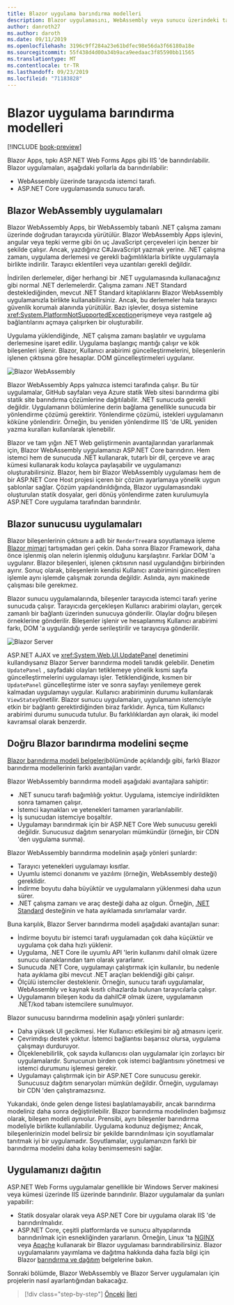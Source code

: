 ```yaml
---
title: Blazor uygulama barındırma modelleri
description: Blazor uygulamasını, WebAssembly veya sunucu üzerindeki tarayıcıya dahil olmak üzere barındırmak için farklı yollar öğrenin.
author: danroth27
ms.author: daroth
ms.date: 09/11/2019
ms.openlocfilehash: 3196c9ff284a23e61bdfec98e56da3f66180a18e
ms.sourcegitcommit: 55f438d4d00a34b9aca9eedaac3f85590bb11565
ms.translationtype: MT
ms.contentlocale: tr-TR
ms.lasthandoff: 09/23/2019
ms.locfileid: "71183828"
---
```

# <a name="blazor-app-hosting-models"></a>Blazor uygulama barındırma modelleri

[!INCLUDE [book-preview](../../../includes/book-preview.md)]

Blazor Apps, tıpkı ASP.NET Web Forms Apps gibi IIS 'de barındırılabilir. Blazor uygulamaları, aşağıdaki yollarla da barındırılabilir:

* WebAssembly üzerinde tarayıcıda istemci tarafı.
* ASP.NET Core uygulamasında sunucu tarafı. 

## <a name="blazor-webassembly-apps"></a>Blazor WebAssembly uygulamaları

Blazor WebAssembly Apps, bir WebAssembly tabanlı .NET çalışma zamanı üzerinde doğrudan tarayıcıda yürütülür. Blazor WebAssembly Apps işlevini, angular veya tepki verme gibi ön uç JavaScript çerçeveleri için benzer bir şekilde çalışır. Ancak, yazdığınız C#JavaScript yazmak yerine. .NET çalışma zamanı, uygulama derlemesi ve gerekli bağımlılıklarla birlikte uygulamayla birlikte indirilir. Tarayıcı eklentileri veya uzantıları gerekli değildir. 

İndirilen derlemeler, diğer herhangi bir .NET uygulamasında kullanacağınız gibi normal .NET derlemelerdir. Çalışma zamanı .NET Standard desteklediğinden, mevcut .NET Standard kitaplıklarını Blazor WebAssembly uygulamanızla birlikte kullanabilirsiniz. Ancak, bu derlemeler hala tarayıcı güvenlik korumalı alanında yürütülür. Bazı işlevler, dosya sistemine <xref:System.PlatformNotSupportedException>erişmeye veya rastgele ağ bağlantılarını açmaya çalışırken bir oluşturabilir. 

Uygulama yüklendiğinde, .NET çalışma zamanı başlatılır ve uygulama derlemesine işaret edilir. Uygulama başlangıç mantığı çalışır ve kök bileşenleri işlenir. Blazor, Kullanıcı arabirimi güncelleştirmelerini, bileşenlerin işlenen çıktısına göre hesaplar. DOM güncelleştirmeleri uygulanır.

![Blazor WebAssembly](media/hosting-models/blazor-webassembly.png)

Blazor WebAssembly Apps yalnızca istemci tarafında çalışır. Bu tür uygulamalar, GitHub sayfaları veya Azure statik Web sitesi barındırma gibi statik site barındırma çözümlerine dağıtılabilir. .NET sunucuda gerekli değildir. Uygulamanın bölümlerine derin bağlama genellikle sunucuda bir yönlendirme çözümü gerektirir. Yönlendirme çözümü, istekleri uygulamanın köküne yönlendirir. Örneğin, bu yeniden yönlendirme IIS 'de URL yeniden yazma kuralları kullanılarak işlenebilir.

Blazor ve tam yığın .NET Web geliştirmenin avantajlarından yararlanmak için, Blazor WebAssembly uygulamanızı ASP.NET Core barındırın. Hem istemci hem de sunucuda .NET kullanarak, tutarlı bir dil, çerçeve ve araç kümesi kullanarak kodu kolayca paylaşabilir ve uygulamanızı oluşturabilirsiniz. Blazor, hem bir Blazor WebAssembly uygulaması hem de bir ASP.NET Core Host projesi içeren bir çözüm ayarlamaya yönelik uygun şablonlar sağlar. Çözüm yapılandırıldığında, Blazor uygulamasındaki oluşturulan statik dosyalar, geri dönüş yönlendirme zaten kurulumuyla ASP.NET Core uygulama tarafından barındırılır.

## <a name="blazor-server-apps"></a>Blazor sunucusu uygulamaları

Blazor bileşenlerinin çıktısını a adlı bir `RenderTree`ara soyutlamaya işleme [Blazor mimari](architecture-comparison.md#blazor) tartışmadan geri çekin. Daha sonra Blazor Framework, daha önce işlenmiş olan nelerin işlenmiş olduğunu karşılaştırır. Farklar DOM 'a uygulanır. Blazor bileşenleri, işlenen çıktısının nasıl uygulandığını birbirinden ayırır. Sonuç olarak, bileşenlerin kendisi Kullanıcı arabirimini güncelleştiren işlemle aynı işlemde çalışmak zorunda değildir. Aslında, aynı makinede çalışması bile gerekmez.

Blazor sunucu uygulamalarında, bileşenler tarayıcıda istemci tarafı yerine sunucuda çalışır. Tarayıcıda gerçekleşen Kullanıcı arabirimi olayları, gerçek zamanlı bir bağlantı üzerinden sunucuya gönderilir. Olaylar doğru bileşen örneklerine gönderilir. Bileşenler işlenir ve hesaplanmış Kullanıcı arabirimi farkı, DOM 'a uygulandığı yerde serileştirilir ve tarayıcıya gönderilir.

![Blazor Server](media/hosting-models/blazor-server.png)

ASP.NET AJAX ve <xref:System.Web.UI.UpdatePanel> denetimini kullandıysanız Blazor Server barındırma modeli tanıdık gelebilir. Denetim `UpdatePanel` , sayfadaki olayları tetiklemeye yönelik kısmi sayfa güncelleştirmelerini uygulamayı işler. Tetiklendiğinde, kısmen bir `UpdatePanel` güncelleştirme ister ve sonra sayfayı yenilemeye gerek kalmadan uygulamayı uygular. Kullanıcı arabiriminin durumu kullanılarak `ViewState`yönetilir. Blazor sunucu uygulamaları, uygulamanın istemciyle etkin bir bağlantı gerektirdiğinden biraz farklıdır. Ayrıca, tüm Kullanıcı arabirimi durumu sunucuda tutulur. Bu farklılıklardan ayrı olarak, iki model kavramsal olarak benzerdir.

## <a name="how-to-choose-the-right-blazor-hosting-model"></a>Doğru Blazor barındırma modelini seçme

[Blazor barındırma modeli belgeleri](https://docs.microsoft.com/aspnet/core/blazor/hosting-models#server-side)bölümünde açıklandığı gibi, farklı Blazor barındırma modellerinin farklı avantajları vardır.

Blazor WebAssembly barındırma modeli aşağıdaki avantajlara sahiptir:

* .NET sunucu tarafı bağımlılığı yoktur. Uygulama, istemciye indirildikten sonra tamamen çalışır.
* İstemci kaynakları ve yetenekleri tamamen yararlanılabilir.
* İş sunucudan istemciye boşaltılır.
* Uygulamayı barındırmak için bir ASP.NET Core Web sunucusu gerekli değildir. Sunucusuz dağıtım senaryoları mümkündür (örneğin, bir CDN 'den uygulama sunma).

Blazor WebAssembly barındırma modelinin aşağı yönleri şunlardır:

* Tarayıcı yetenekleri uygulamayı kısıtlar.
* Uyumlu istemci donanımı ve yazılımı (örneğin, WebAssembly desteği) gereklidir.
* İndirme boyutu daha büyüktür ve uygulamaların yüklenmesi daha uzun sürer.
* .NET çalışma zamanı ve araç desteği daha az olgun. Örneğin, [.NET Standard](../../standard/net-standard.md) desteğinin ve hata ayıklamada sınırlamalar vardır.

Buna karşılık, Blazor Server barındırma modeli aşağıdaki avantajları sunar:

* İndirme boyutu bir istemci tarafı uygulamadan çok daha küçüktür ve uygulama çok daha hızlı yüklenir.
* Uygulama, .NET Core ile uyumlu API 'lerin kullanımı dahil olmak üzere sunucu olanaklarından tam olarak yararlanır.
* Sunucuda .NET Core, uygulamayı çalıştırmak için kullanılır, bu nedenle hata ayıklama gibi mevcut .NET araçları beklendiği gibi çalışır.
* Ölçülü istemciler desteklenir. Örneğin, sunucu tarafı uygulamalar, WebAssembly ve kaynak kısıtlı cihazlarda bulunan tarayıcılarla çalışır.
* Uygulamanın bileşen kodu da dahilC# olmak üzere, uygulamanın .NET/kod tabanı istemcilere sunulmuyor.

Blazor sunucusu barındırma modelinin aşağı yönleri şunlardır:

* Daha yüksek UI gecikmesi. Her Kullanıcı etkileşimi bir ağ atmasını içerir.
* Çevrimdışı destek yoktur. İstemci bağlantısı başarısız olursa, uygulama çalışmayı durduruyor.
* Ölçeklenebilirlik, çok sayıda kullanıcısı olan uygulamalar için zorlayıcı bir uygulamalardır. Sunucunun birden çok istemci bağlantısını yönetmesi ve istemci durumunu işlemesi gerekir.
* Uygulamayı çalıştırmak için bir ASP.NET Core sunucusu gerekir. Sunucusuz dağıtım senaryoları mümkün değildir. Örneğin, uygulamayı bir CDN 'den çalıştıramazsınız.

Yukarıdaki, önde gelen denge listesi başlatılamayabilir, ancak barındırma modeliniz daha sonra değiştirilebilir. Blazor barındırma modelinden bağımsız olarak, bileşen modeli *aynı*olur. Prensibi, aynı bileşenler barındırma modeliyle birlikte kullanılabilir. Uygulama kodunuz değişmez; Ancak, bileşenlerinizin model belirsiz bir şekilde barındırılması için soyutlamalar tanıtmak iyi bir uygulamadır. Soyutlamalar, uygulamanızın farklı bir barındırma modelini daha kolay benimsemesini sağlar.

## <a name="deploy-your-app"></a>Uygulamanızı dağıtın

ASP.NET Web Forms uygulamalar genellikle bir Windows Server makinesi veya kümesi üzerinde IIS üzerinde barındırılır. Blazor uygulamalar da şunları yapabilir:

* Statik dosyalar olarak veya ASP.NET Core bir uygulama olarak IIS 'de barındırılmalıdır.
* ASP.NET Core, çeşitli platformlarda ve sunucu altyapılarında barındırılmak için esnekliğinden yararlanın. Örneğin, Linux 'ta [NGINX](/aspnet/core/host-and-deploy/linux-nginx) veya [Apache](/aspnet/core/host-and-deploy/linux-apache) kullanarak bir Blazor uygulaması barındırabilirsiniz. Blazor uygulamalarını yayımlama ve dağıtma hakkında daha fazla bilgi için Blazor [barındırma ve dağıtım](/aspnet/core/host-and-deploy/blazor/) belgelerine bakın.

Sonraki bölümde, Blazor WebAssembly ve Blazor Server uygulamaları için projelerin nasıl ayarlantığından bakacağız.

>[!div class="step-by-step"]
>[Önceki](architecture-comparison.md)
>[İleri](project-structure.md)
